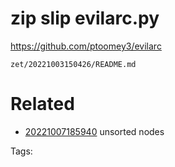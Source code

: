 # zip slip evilarc.py
https://github.com/ptoomey3/evilarc

` zet/20221003150426/README.md `

# Related

- [20221007185940](/zet/20221007185940/README.md) unsorted nodes

Tags:

    
